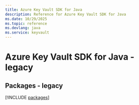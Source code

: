```yaml
---
title: Azure Key Vault SDK for Java
description: Reference for Azure Key Vault SDK for Java
ms.date: 10/29/2025
ms.topic: reference
ms.devlang: java
ms.service: keyvault
---
```

# Azure Key Vault SDK for Java - legacy
## Packages - legacy
[!INCLUDE [packages](key-vault-index.md)]
